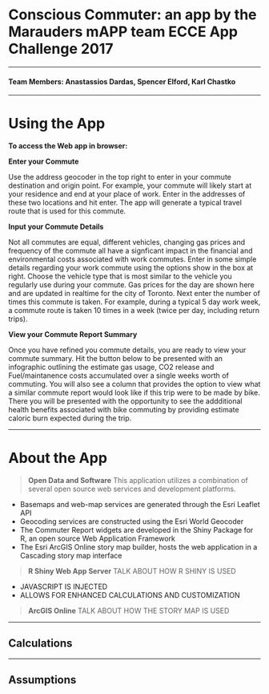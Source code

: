 Conscious Commuter: an app by the Marauders mAPP team
ECCE App Challenge 2017
===================
-------------------------------
####  Team Members: Anastassios Dardas, Spencer Elford, Karl Chastko

------------------------------------
Using the App
======

**To access the Web app in browser:**
 


**Enter your Commute**

Use the address geocoder in the top right to enter in your commute destination and origin point. For example, your commute will likely start at your residence and end at your place of work. Enter in the addresses of these two locations and hit enter. The app will generate a typical travel route that is used for this commute.


**Input your Commute Details**

Not all commutes are equal, different vehicles, changing gas prices and frequency of the commute all have a signficant impact in the financial and environmental costs associated with work commutes. Enter in some simple details regarding your work commute using the options show in the box at right. 
Choose the vehicle type that is most similar to the vehicle you regularly use during your commute. Gas prices for the day are shown here and are updated in realtime for the city of Toronto.
Next enter the number of times this commute is taken. For example, during a typical 5 day work week, a commute route is taken 10 times in a week (twice per day, including return trips).
 

**View your Commute Report Summary**

Once you have refined you commute details, you are ready to view your commute summary. Hit the button below to be presented with an infographic outlining the estimate gas usage, CO2 release and Fuel/maintanence costs accumulated over a single weeks worth of commuting.
You will also see a column that provides the option to view what a similar commute report would look like if this trip were to be made by bike. There you will be presented with the opportunity to see the addditional health benefits associated with bike commuting by providing estimate caloric burn expected during the trip.



----------
About the App
======

>**Open Data and Software**
This application utilizes a combination of several open source web services and development platforms.
 * Basemaps and web-map services are generated through the Esri Leaflet API
 * Geocoding services are constructed using the Esri World Geocoder
 * The Commuter Report widgets are developed in the Shiny Package for R, an open source Web Application Framework
 * The Esri ArcGIS Online story map builder, hosts the web application in a Cascading story map interface

>**R Shiny Web App Server**
 TALK ABOUT HOW R SHINY IS USED
   * JAVASCRIPT IS INJECTED
   * ALLOWS FOR ENHANCED CALCULATIONS AND CUSTOMIZATION
   
  
>**ArcGIS Online**
TALK ABOUT HOW THE STORY MAP IS USED

------
Calculations
-------------


------

Assumptions
-------------
